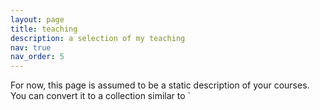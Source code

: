 ```yaml
---
layout: page
title: teaching
description: a selection of my teaching
nav: true
nav_order: 5
---
```


For now, this page is assumed to be a static description of your courses. You can convert it to a collection similar to `